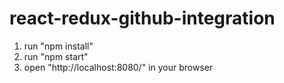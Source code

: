 # react-redux-github-integration

1. run "npm install"
2. run "npm start"
3. open "http://localhost:8080/" in your browser